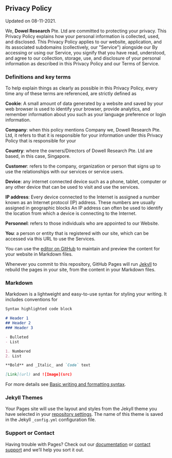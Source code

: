 ## Privacy Policy
Updated on 08-11-2021.

We, **Dowel Research** Pte. Ltd are committed to protecting your privacy. This Privacy Policy explains how your personal information is collected, used, and disclosed. This Privacy Policy applies to our website, application, and its associated subdomains (collectively, our "Service") alongside our By accessing or using our Service, you signify that you have read, understood, and agree to our collection, storage, use, and disclosure of your personal information as described in this Privacy Policy and our Terms of Service.

### Definitions and key terms

To help explain things as clearly as possible in this Privacy Policy, every time any of these terms are referenced, are strictly defined as

**Cookie**: A small amount of data generated by a website and saved by your web browser is used to identify your browser, provide analytics, and remember information about you such as your language preference or login information.

**Company**: when this policy mentions Company we, Dowell Research Pte. Ltd, it refers to that it is responsible for your information under this Privacy Policy that is responsible for your

**Country**: where the owners/Directors of Dowell Research Pte. Ltd are based, in this case, Singapore. 
 
 **Customer**: refers to the company, organization or person that signs up to use the relationships with our services or service users.  

**Device**: any internet connected device such as a phone, tablet, computer or any other device that can be used to visit and use the services.

**IP address**: Every device connected to the Internet is assigned a number known as an Internet protocol (IP) address. These numbers are usually assigned in geographic blocks An IP address can often be used to identify the location from which a device is connecting to the Internet.

**Personnel**: refers to those individuals who are appointed to our Website.

**You**: a person or entity that is registered with our site, which can be accessed via this URL to use the Services. 


 
You can use the [editor on GitHub](https://github.com/LL09-LegalCompliance-dowell/R.09.003.Privacy_policy/edit/gh-pages/index.md) to maintain and preview the content for your website in Markdown files.

Whenever you commit to this repository, GitHub Pages will run [Jekyll](https://jekyllrb.com/) to rebuild the pages in your site, from the content in your Markdown files.

### Markdown

Markdown is a lightweight and easy-to-use syntax for styling your writing. It includes conventions for

```markdown
Syntax highlighted code block

# Header 1
## Header 2
### Header 3

- Bulleted
- List

1. Numbered
2. List

**Bold** and _Italic_ and `Code` text

[Link](url) and ![Image](src)
```

For more details see [Basic writing and formatting syntax](https://docs.github.com/en/github/writing-on-github/getting-started-with-writing-and-formatting-on-github/basic-writing-and-formatting-syntax).

### Jekyll Themes

Your Pages site will use the layout and styles from the Jekyll theme you have selected in your [repository settings](https://github.com/LL09-LegalCompliance-dowell/R.09.003.Privacy_policy/settings/pages). The name of this theme is saved in the Jekyll `_config.yml` configuration file.

### Support or Contact

Having trouble with Pages? Check out our [documentation](https://docs.github.com/categories/github-pages-basics/) or [contact support](https://support.github.com/contact) and we’ll help you sort it out.
